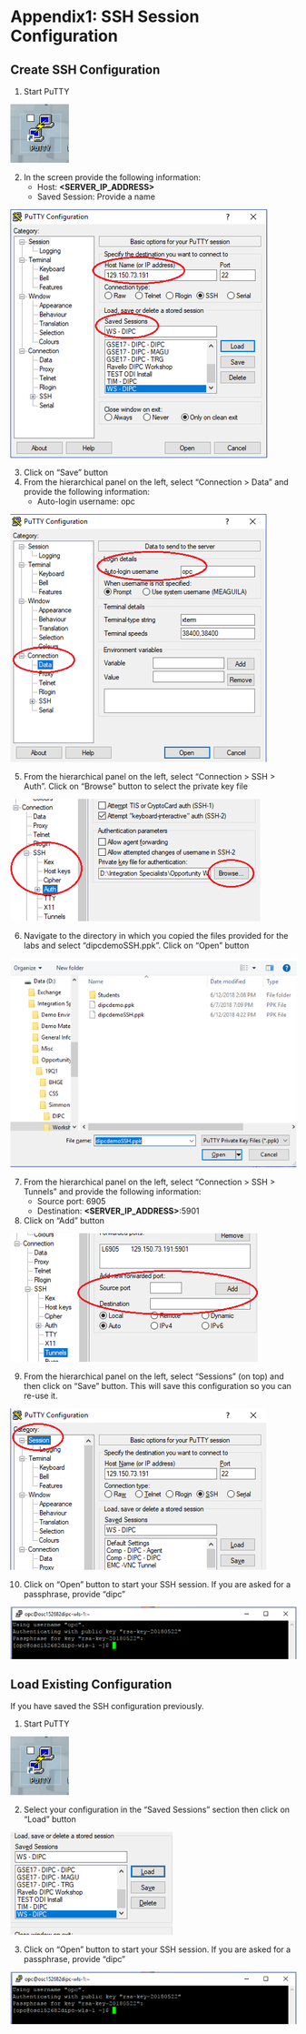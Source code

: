 # Appendix1: SSH Session Configuration

## Create SSH Configuration

1.	Start PuTTY

![](images/Ap1/imageAp1_10.png)
 

2.	In the screen provide the following information:
    -  Host: **<SERVER_IP_ADDRESS>**
    - Saved Session: Provide a name 

![](images/Ap1/imageAp1_20.png)
 
3.	Click on “Save” button
4.	From the hierarchical panel on the left, select “Connection > Data” and provide the following information:
    - Auto-login username: opc

![](images/Ap1/imageAp1_30.png)

5.	From the hierarchical panel on the left, select “Connection > SSH > Auth”. Click on “Browse”  button to select the private key file

 ![](images/Ap1/imageAp1_40.png)

6.	Navigate to the directory in which you copied the files provided for the labs and select “dipcdemoSSH.ppk”. Click on “Open” button

 ![](images/Ap1/imageAp1_50.png)

7.	From the hierarchical panel on the left, select “Connection > SSH > Tunnels” and provide the following information:
    - Source port: 6905
    - Destination: **<SERVER_IP_ADDRESS>**:5901
8.	Click on “Add” button

 ![](images/Ap1/imageAp1_60.png)

9.	From the hierarchical panel on the left, select “Sessions” (on top) and then click on “Save” button. This will save this configuration so you can re-use it.

 ![](images/Ap1/imageAp1_70.png)

10.	Click on “Open” button to start your SSH session. If you are asked for a passphrase, provide “dipc”

 ![](images/Ap1/imageAp1_80.png)




## Load Existing Configuration
If you have saved the SSH configuration previously.

1.	Start PuTTY

![](images/Ap1/imageAp1_10.png)

2.	Select your configuration in the “Saved Sessions” section then click on “Load” button

 ![](images/Ap1/imageAp1_90.png)

3.	Click on “Open” button to start your SSH session. If you are asked for a passphrase, provide “dipc”
 
![](images/Ap1/imageAp1_100.png) 
